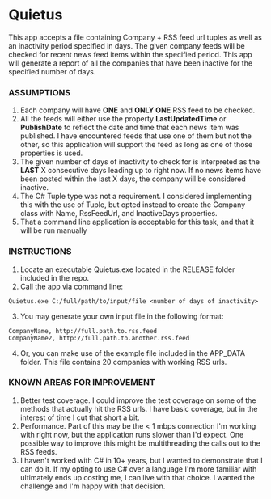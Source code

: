 ﻿# Quietus

This app accepts a file containing Company + RSS feed url tuples as well as an inactivity period specified in days. The given company feeds will be checked for recent news feed items within the specified period. This app will generate a report of all the companies that have been inactive for the specified number of days.

### ASSUMPTIONS
1. Each company will have <b>ONE</b> and <b>ONLY ONE</b> RSS feed to be checked.
2. All the feeds will either use the property <b>LastUpdatedTime</b> or <b>PublishDate</b> to reflect the date and time that each news item was published. I have encountered feeds that use one of them but not the other, so this application will support the feed as long as one of those properties is used. 
3. The given number of days of inactivity to check for is interpreted as the <b>LAST</b> X consecutive days leading up to right now. If no news items have been posted within the last X days, the company will be considered inactive.
4. The C# Tuple type was not a requirement. I considered implementing this with the use of Tuple, but opted instead to create the Company class with Name, RssFeedUrl, and InactiveDays properties.
5. That a command line application is acceptable for this task, and that it will be run manually

### INSTRUCTIONS
1. Locate an executable Quietus.exe located in the RELEASE folder included in the repo.
2. Call the app via command line:
```
Quietus.exe C:/full/path/to/input/file <number of days of inactivity>
```
3. You may generate your own input file in the following format:
```
CompanyName, http://full.path.to.rss.feed
CompanyName2, http://full.path.to.another.rss.feed
```
4. Or, you can make use of the example file included in the APP_DATA folder. This file contains 20 companies with working RSS urls.

### KNOWN AREAS FOR IMPROVEMENT
1. Better test coverage. I could improve the test coverage on some of the methods that actually hit the RSS urls. I have basic coverage, but in the interest of time I cut that short a bit.
2. Performance. Part of this may be the < 1 mbps connection I'm working with right now, but the application runs slower than I'd expect. One possible way to improve this might be multithreading the calls out to the RSS feeds.
3. I haven't worked with C# in 10+ years, but I wanted to demonstrate that I can do it. If my opting to use C# over a language I'm more familiar with ultimately ends up costing me, I can live with that choice. I wanted the challenge and I'm happy with that decision.